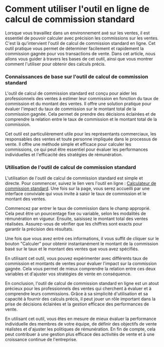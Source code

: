 Comment utiliser l'outil en ligne de calcul de commission standard
==================================================================

Lorsque vous travaillez dans un environnement axé sur les ventes, il est essentiel de pouvoir calculer avec précision les commissions sur les ventes. C'est là qu'intervient l'outil de calcul de commission standard en ligne. Cet outil pratique vous permet de déterminer facilement et rapidement la commission gagnée pour vos transactions de vente. Dans cet article, nous allons vous guider à travers les bases de cet outil, ainsi que vous montrer comment l'utiliser pour obtenir des calculs précis.

### Connaissances de base sur l'outil de calcul de commission standard

L'outil de calcul de commission standard est conçu pour aider les professionnels des ventes à estimer leur commission en fonction du taux de commission et du montant des ventes. Il offre une solution pratique pour évaluer l'impact du taux de commission sur le montant total de la commission gagnée. Cela permet de prendre des décisions éclairées et de comprendre la relation entre le taux de commission et le montant total de la commission.

Cet outil est particulièrement utile pour les représentants commerciaux, les responsables des ventes et toute personne impliquée dans le processus de vente. Il offre une méthode simple et efficace pour calculer les commissions, ce qui peut être essentiel pour évaluer les performances individuelles et l'efficacité des stratégies de rémunération.

### Utilisation de l'outil de calcul de commission standard

L'utilisation de l'outil de calcul de commission standard est simple et directe. Pour commencer, suivez le lien vers l'outil en ligne : [Calculateur de commission standard](https://www.onlinecalculatorsfree.com/fr/financial/standard-commission-calculator.html). Une fois sur la page, vous serez accueilli par une interface conviviale qui vous invite à saisir le taux de commission et le montant des ventes.

Commencez par entrer le taux de commission dans le champ approprié. Cela peut être un pourcentage fixe ou variable, selon les modalités de rémunération en vigueur. Ensuite, saisissez le montant total des ventes réalisées. Assurez-vous de vérifier que les chiffres sont exacts pour garantir la précision des résultats.

Une fois que vous avez entré ces informations, il vous suffit de cliquer sur le bouton "Calculer" pour obtenir instantanément le montant de la commission basé sur le taux et le montant des ventes que vous avez spécifiés.

En utilisant cet outil, vous pouvez expérimenter avec différents taux de commission et montants de ventes pour évaluer l'impact sur la commission gagnée. Cela vous permet de mieux comprendre la relation entre ces deux variables et d'ajuster vos stratégies de vente en conséquence.

En conclusion, l'outil de calcul de commission standard en ligne est un atout précieux pour les professionnels des ventes qui cherchent à évaluer et à comprendre leurs commissions. Grâce à sa simplicité d'utilisation et sa capacité à fournir des calculs précis, il peut jouer un rôle important dans la prise de décisions éclairées et la gestion efficace des performances de vente.

En utilisant cet outil, vous êtes en mesure de mieux évaluer la performance individuelle des membres de votre équipe, de définir des objectifs de vente réalistes et d'ajuster les politiques de rémunération. En fin de compte, cela peut contribuer à une gestion plus efficace des activités de vente et à une croissance continue de l'entreprise.